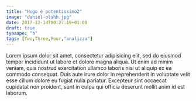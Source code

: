 ```yaml
---
title: "Hugo è potentissimo2"
image: "daniel-olahh.jpg"
date: 2017-12-14T00:27:19+01:00
draft: true
tyaaape: "b"
tags: [Two,Three,Four,"analizza"]
---
```


Lorem ipsum dolor sit amet, consectetur adipisicing elit, sed do eiusmod
tempor incididunt ut labore et dolore magna aliqua. Ut enim ad minim veniam,
quis nostrud exercitation ullamco laboris nisi ut aliquip ex ea commodo
consequat. Duis aute irure dolor in reprehenderit in voluptate velit esse
cillum dolore eu fugiat nulla pariatur. Excepteur sint occaecat cupidatat non
proident, sunt in culpa qui officia deserunt mollit anim id est laborum.